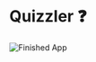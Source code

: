 # Quizzler ❓



![Finished App](https://github.com/londonappbrewery/Images/blob/master/quizzler-demo.gif)



